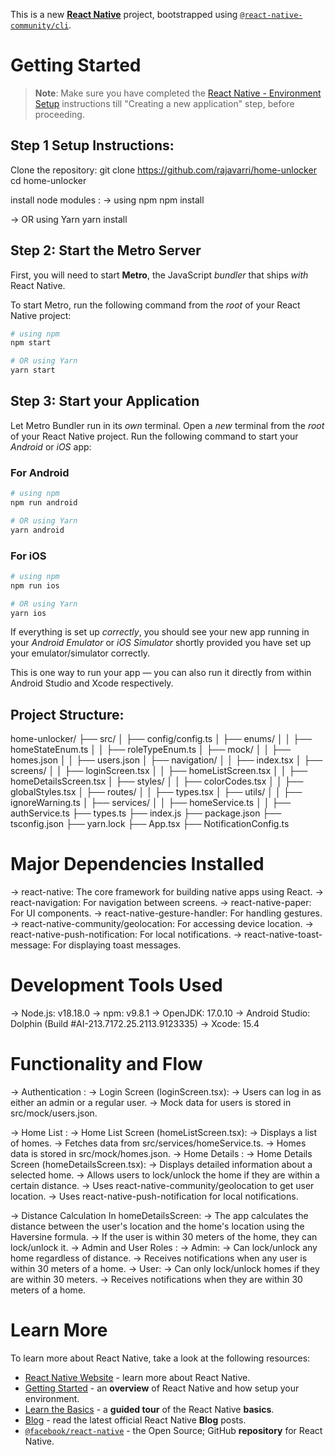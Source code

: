 This is a new [**React Native**](https://reactnative.dev) project, bootstrapped using [`@react-native-community/cli`](https://github.com/react-native-community/cli).

# Getting Started

> **Note**: Make sure you have completed the [React Native - Environment Setup](https://reactnative.dev/docs/environment-setup) instructions till "Creating a new application" step, before proceeding.

## Step 1 Setup Instructions:

Clone the repository:
git clone https://github.com/rajavarri/home-unlocker
cd home-unlocker

install node modules :
-> using npm
npm install

-> OR using Yarn
yarn install

## Step 2: Start the Metro Server

First, you will need to start **Metro**, the JavaScript _bundler_ that ships _with_ React Native.

To start Metro, run the following command from the _root_ of your React Native project:

```bash
# using npm
npm start

# OR using Yarn
yarn start
```

## Step 3: Start your Application

Let Metro Bundler run in its _own_ terminal. Open a _new_ terminal from the _root_ of your React Native project. Run the following command to start your _Android_ or _iOS_ app:

### For Android

```bash
# using npm
npm run android

# OR using Yarn
yarn android
```

### For iOS

```bash
# using npm
npm run ios

# OR using Yarn
yarn ios
```

If everything is set up _correctly_, you should see your new app running in your _Android Emulator_ or _iOS Simulator_ shortly provided you have set up your emulator/simulator correctly.

This is one way to run your app — you can also run it directly from within Android Studio and Xcode respectively.

## Project Structure:

home-unlocker/
├── src/
│ ├── config/config.ts
│ ├── enums/
│ │ ├── homeStateEnum.ts
│ │ ├── roleTypeEnum.ts
│ ├── mock/
│ │ ├── homes.json
│ │ ├── users.json
│ ├── navigation/
│ │ ├── index.tsx
│ ├── screens/
│ │ ├── loginScreen.tsx
│ │ ├── homeListScreen.tsx
│ │ ├── homeDetailsScreen.tsx
│ ├── styles/
│ │ ├── colorCodes.tsx
│ │ ├── globalStyles.tsx
│ ├── routes/
│ │ ├── types.tsx
│ ├── utils/
│ │ ├── ignoreWarning.ts
│ ├── services/
│ │ ├── homeService.ts
│ │ ├── authService.ts
├── types.ts
├── index.js
├── package.json
├── tsconfig.json
├── yarn.lock
├── App.tsx
├── NotificationConfig.ts

# Major Dependencies Installed

-> react-native: The core framework for building native apps using React.
-> react-navigation: For navigation between screens.
-> react-native-paper: For UI components.
-> react-native-gesture-handler: For handling gestures.
-> react-native-community/geolocation: For accessing device location.
-> react-native-push-notification: For local notifications.
-> react-native-toast-message: For displaying toast messages.

# Development Tools Used

-> Node.js: v18.18.0
-> npm: v9.8.1
-> OpenJDK: 17.0.10
-> Android Studio: Dolphin (Build #AI-213.7172.25.2113.9123335)
-> Xcode: 15.4

# Functionality and Flow

-> Authentication :
-> Login Screen (loginScreen.tsx):
-> Users can log in as either an admin or a regular user.
-> Mock data for users is stored in src/mock/users.json.

-> Home List :
-> Home List Screen (homeListScreen.tsx):
-> Displays a list of homes.
-> Fetches data from src/services/homeService.ts.
-> Homes data is stored in src/mock/homes.json.
-> Home Details :
-> Home Details Screen (homeDetailsScreen.tsx):
-> Displays detailed information about a selected home.
-> Allows users to lock/unlock the home if they are within a certain distance.
-> Uses react-native-community/geolocation to get user location.
-> Uses react-native-push-notification for local notifications.

-> Distance Calculation In homeDetailsScreen:
-> The app calculates the distance between the user's location and the home's location using the Haversine formula.
-> If the user is within 30 meters of the home, they can lock/unlock it.
-> Admin and User Roles :
-> Admin:
-> Can lock/unlock any home regardless of distance.
-> Receives notifications when any user is within 30 meters of a home.
-> User:
-> Can only lock/unlock homes if they are within 30 meters.
-> Receives notifications when they are within 30 meters of a home.

# Learn More

To learn more about React Native, take a look at the following resources:

- [React Native Website](https://reactnative.dev) - learn more about React Native.
- [Getting Started](https://reactnative.dev/docs/environment-setup) - an **overview** of React Native and how setup your environment.
- [Learn the Basics](https://reactnative.dev/docs/getting-started) - a **guided tour** of the React Native **basics**.
- [Blog](https://reactnative.dev/blog) - read the latest official React Native **Blog** posts.
- [`@facebook/react-native`](https://github.com/facebook/react-native) - the Open Source; GitHub **repository** for React Native.
